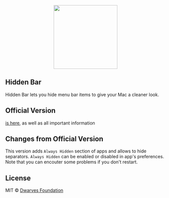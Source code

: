 <p align="center">
	<img width="200" height="200" margin-right="100%" src="https://github.com/dwarvesf/hidden/blob/master/hidden/Assets.xcassets/AppIcon.appiconset/1024x1024.png?raw=true">
</p>

## Hidden Bar
Hidden Bar lets you hide menu bar items to give your Mac a cleaner look.

## Official Version
[is here](), as well as all important information

## Changes from Official Version
This version adds `Always Hidden` section of apps and allows to hide separators.
`Always Hidden` can be enabled or disabled in app's preferences. Note that you can encouter some problems if you don't restart.

## License

MIT &copy; [Dwarves Foundation](https://github.com/dwarvesf)
